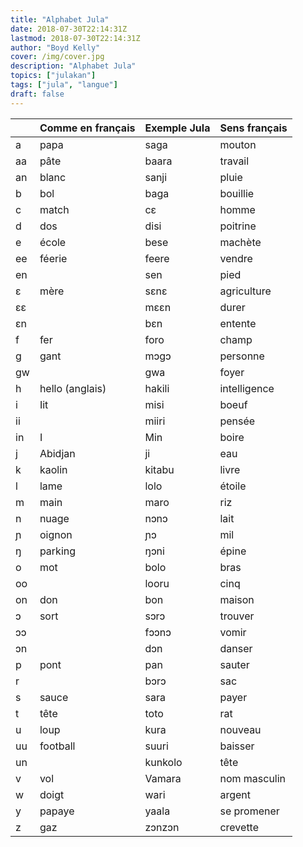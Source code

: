 ```yaml
---
title: "Alphabet Jula" 
date: 2018-07-30T22:14:31Z
lastmod: 2018-07-30T22:14:31Z
author: "Boyd Kelly"
cover: /img/cover.jpg
description: "Alphabet Jula"
topics: ["julakan"]
tags: ["jula", "langue"]
draft: false
---
```


|    | Comme en français | Exemple Jula | Sens français |
|----|-------------------|--------------|---------------|
| a  | papa              | saga         | mouton        |
| aa | pâte              | baara        | travail       |
| an | blanc             | sanji        | pluie         |
| b  | bol               | baga         | bouillie      |
| c  | match             | cɛ           | homme         |
| d  | dos               | disi         | poitrine      |
| e  | école             | bese         | machète       |
| ee | féerie            | feere        | vendre        |
| en |                   | sen          | pied          |
| ɛ  | mère              | sɛnɛ         | agriculture   |
| ɛɛ |                   | mɛɛn         | durer         |
| ɛn |                   | bɛn          | entente       |
| f  | fer               | foro         | champ         |
| g  | gant              | mɔgɔ         | personne      |
| gw |                   | gwa          | foyer         |
| h  | hello (anglais)   | hakili       | intelligence  |
| i  | Iit               | misi         | boeuf         |
| ii |                   | miiri        | pensée        |
| in | I                 | Min          | boire         |
| j  | Abidjan           | ji           | eau           |
| k  | kaolin            | kitabu       | livre         |
| l  | lame              | lolo         | étoile        |
| m  | main              | maro         | riz           |
| n  | nuage             | nɔnɔ         | lait          |
| ɲ  | oignon            | ɲɔ           | mil           |
| ŋ  | parking           | ŋɔni         | épine         |
| o  | mot               | bolo         | bras          |
| oo |                   | looru        | cinq          |
| on | don               | bon          | maison        |
| ɔ  | sort              | sɔrɔ         | trouver       |
| ɔɔ |                   | fɔɔnɔ        | vomir         |
| ɔn |                   | dɔn          | danser        |
| p  | pont              | pan          | sauter        |
| r  |                   | bɔrɔ         | sac           |
| s  | sauce             | sara         | payer         |
| t  | tête              | toto         | rat           |
| u  | loup              | kura         | nouveau       |
| uu | football          | suuri        | baisser       |
| un |                   | kunkolo      | tête          |
| v  | vol               | Vamara       | nom masculin  |
| w  | doigt             | wari         | argent        |
| y  | papaye            | yaala        | se promener   |
| z  | gaz               | zɔnzɔn       | crevette      |

